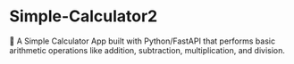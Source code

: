 # Simple-Calculator2
🧮 A Simple Calculator App built with Python/FastAPI that performs basic arithmetic operations like addition, subtraction, multiplication, and division.  
